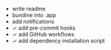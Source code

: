 - write readme
- bundine into .app
- add notifications
- ✓ add pre-commit hooks
- ✓ add GitHub workflows
- ✓ add dependency installation script
